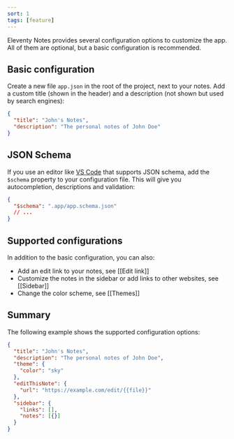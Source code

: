 ```yaml
---
sort: 1
tags: [feature]
---
```


Eleventy Notes provides several configuration options to customize the app. All of them are optional, but a basic configuration is recommended.

## Basic configuration

Create a new file `app.json` in the root of the project, next to your notes. Add a custom title (shown in the header) and a description (not shown but used by search engines):

```json
{
  "title": "John's Notes",
  "description": "The personal notes of John Doe"
}
```

## JSON Schema

If you use an editor like [VS Code](https://code.visualstudio.com/) that supports JSON schema, add the `$schema` property to your configuration file. This will give you autocompletion, descriptions and validation:

```json
{
  "$schema": ".app/app.schema.json"
  // ...
}
```

## Supported configurations

In addition to the basic configuration, you can also:

- Add an edit link to your notes, see [[Edit link]]
- Customize the notes in the sidebar or add links to other websites, see [[Sidebar]]
- Change the color scheme, see [[Themes]]

## Summary

The following example shows the supported configuration options:

```json
{
  "title": "John's Notes",
  "description": "The personal notes of John Doe",
  "theme": {
    "color": "sky"
  },
  "editThisNote": {
    "url": "https://example.com/edit/{{file}}"
  },
  "sidebar": {
    "links": [],
    "notes": [{}]
  }
}
```
